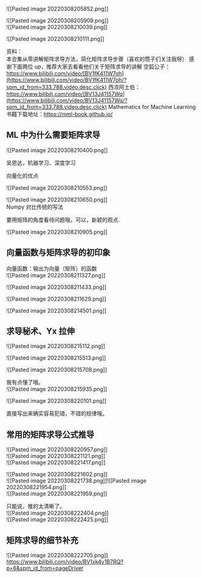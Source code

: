 ![[Pasted image 20220308205852.png]]

![[Pasted image 20220308205909.png]]  
![[Pasted image 20220308210039.png]]

![[Pasted image 20220308210111.png]]

资料：  
本合集从零讲解矩阵求导方法，简化矩阵求导步骤（喜欢的筒子们关注我呀） 感谢下面两位 up，推荐大家去看看他们关于矩阵求导的讲解 空狐公子：https://www.bilibili.com/video/[BV1fK411W7oh](https://www.bilibili.com/video/BV1fK411W7oh/?spm_id_from=333.788.video.desc.click) 西凉阿土伯：https://www.bilibili.com/video/[BV13J41157Wq](https://www.bilibili.com/video/BV13J41157Wq/?spm_id_from=333.788.video.desc.click) Mathematics for Machine Learning 书籍下载地址：https://mml-book.github.io/

## ML 中为什么需要矩阵求导

![[Pasted image 20220308210400.png]]

吴恩达，机器学习、深度学习

向量化的优点

![[Pasted image 20220308210553.png]]

![[Pasted image 20220308210650.png]]  
Numpy 对比传统的写法

要用矩阵的角度看待问题哦，可以，新颖的观点.

![[Pasted image 20220308210905.png]]

## 向量函数与矩阵求导的初印象

向量函数：输出为向量（矩阵）的函数  
![[Pasted image 20220308211327.png]]

![[Pasted image 20220308211433.png]]

![[Pasted image 20220308211629.png]]

![[Pasted image 20220308214501.png]]

## 求导秘术、Yx 拉伸

![[Pasted image 20220308215112.png]]

![[Pasted image 20220308215513.png]]

![[Pasted image 20220308215708.png]]

我有点懂了哦。  
![[Pasted image 20220308215935.png]]

![[Pasted image 20220308220101.png]]

直接写出来确实容易犯错，不错的规律哦。

## 常用的矩阵求导公式推导

 ![[Pasted image 20220308220957.png]]  
 ![[Pasted image 20220308221121.png]]  
 ![[Pasted image 20220308221417.png]]

![[Pasted image 20220308221602.png]]  
![[Pasted image 20220308221738.png]]![[Pasted image 20220308221954.png]]  
![[Pasted image 20220308221959.png]]

只能说，推的太清晰了。  
![[Pasted image 20220308222404.png]]  
![[Pasted image 20220308222425.png]]

## 矩阵求导的细节补充

![[Pasted image 20220308222705.png]]  
https://www.bilibili.com/video/BV1xk4y1B7RQ?p=6&spm_id_from=pageDriver
